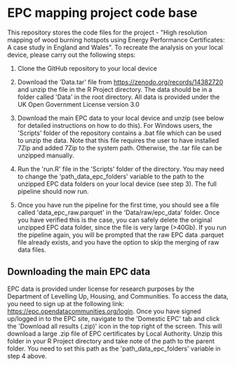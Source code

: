 # EPC mapping project code base
This repository stores the code files for the project - "High resolution mapping of wood burning hotspots using Energy Performance Certificates: A case study in England and Wales". To recreate the analysis on your local device, please carry out the following steps:

1. Clone the GitHub repository to your local device

2. Download the 'Data.tar' file from https://zenodo.org/records/14382720 and unzip the file in the R Project directory. The data should be in a folder called 'Data' in the root directory. All data is provided under the UK Open Government License version 3.0

3. Download the main EPC data to your local device and unzip (see below for detailed instructions on how to do this). For Windows users, the 'Scripts' folder of the repository contains a .bat file which can be used to unzip the data. Note that this file requires the user to have installed 7Zip and added 7Zip to the system path. Otherwise, the .tar file can be unzipped manually. 

4. Run the 'run.R' file in the 'Scripts' folder of the directory. You may need to change the 'path_data_epc_folders' variable to the path to the unzipped EPC data folders on your local device (see step 3). The full pipeline should now run.

5. Once you have run the pipeline for the first time, you should see a file called 'data_epc_raw.parquet' in the 'Data/raw/epc_data' folder. Once you have verified this is the case, you can safely delete the original unzipped EPC data folder, since the file is very large (>40Gb). If you run the pipeline again, you will be prompted that the raw EPC data .parquet file already exists, and you have the option to skip the merging of raw data files.

## Downloading the main EPC data

EPC data is provided under license for research purposes by the Department of Levelling Up, Housing, and Communities. To access the data, you need to sign up at the following link: https://epc.opendatacommunities.org/login. Once you have signed up/logged in to the EPC site, navigate to the 'Domestic EPC' tab and click the 'Download all results (.zip)' icon in the top right of the screen. This will download a large .zip file of EPC certificates by Local Authority. Unzip this folder in your R Project directory and take note of the path to the parent folder. You need to set this path as the 'path_data_epc_folders' variable in step 4 above.
